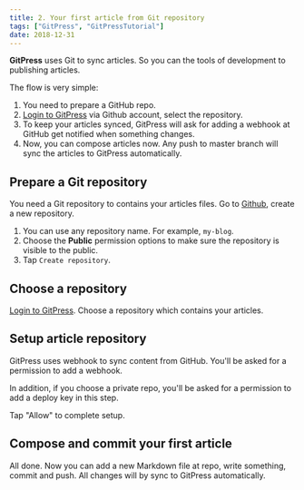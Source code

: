 ```yaml
---
title: 2. Your first article from Git repository
tags: ["GitPress", "GitPressTutorial"]
date: 2018-12-31
---
```


**GitPress** uses Git to sync articles. So you can the tools of development to publishing articles.

The flow is very simple:

1. You need to prepare a GitHub repo.
2. [Login to GitPress](https://gitpress.io/login) via Github account, select the repository.
3. To keep your articles synced, GitPress will ask for adding a webhook at GitHub get notified when something changes.
4. Now, you can compose articles now. Any push to master branch will sync the articles to GitPress automatically.

## Prepare a Git repository

You need a Git repository to contains your articles files. Go to [Github](https://github.com/new), create a new repository.

1. You can use any repository name. For example, `my-blog`.
2. Choose the **Public** permission options to make sure the repository is visible to the public.
3. Tap `Create repository`.

## Choose a repository

[Login to GitPress](https://gitpress.io/login). Choose a repository which contains your articles.

## Setup article repository

GitPress uses webhook to sync content from GitHub. You'll be asked for a permission to add a webhook.

In addition, if you choose a private repo, you'll be asked for a permission to add a deploy key in this step.

Tap "Allow" to complete setup.

## Compose and commit your first article

All done. Now you can add a new Markdown file at repo, write something, commit and push. 
All changes will by sync to GitPress automatically.
